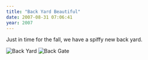 ```yaml
---
title: "Back Yard Beautiful"
date: 2007-08-31 07:06:41
year: 2007
---
```

Just in time for the fall, we have a spiffy new back yard.

<img alt="Back Yard" id="image1118" src="{{'/files/2007/08/backyard-2007.jpg' | relative_url}}" />

<img alt="Back Gate" id="image1119" src="{{'/files/2007/08/gate-2007.jpg' | relative_url}}" />
